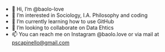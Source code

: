- 👋 Hi, I’m @baolo-love
- 👀 I’m interested in Sociology, I.A. Philosophy and coding
- 🌱 I’m currently learning how to use GitHub
- 💞️ I’m looking to collaborate on Data Ehtics
- 📫 You can reach me on Instagram @baolo.love or via mail at pscapinello@gmail.com

<!---
baolo-love/baolo-love is a ✨ special ✨ repository because its `README.md` (this file) appears on your GitHub profile.
You can click the Preview link to take a look at your changes.
--->
